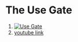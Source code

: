 # The Use Gate
1. [![Use Gate](http://img.youtube.com/vi/5Ifolm1jTdY/0.jpg)](http://www.youtube.com/watch?v=5Ifolm1jTdY)
1. [youtube link](https://www.youtube.com/watch?v=5Ifolm1jTdY)














